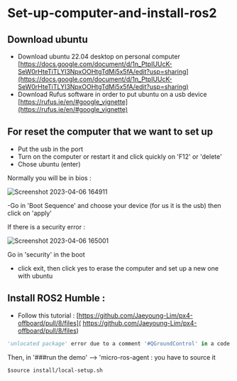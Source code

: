 # Set-up-computer-and-install-ros2




## Download ubuntu

- Download ubuntu 22.04 desktop on personal computer
[https://docs.google.com/document/d/1n_PtpIUUcK-SeW0rHteTiTLYI3NpxOOHtgTdMi5x5fA/edit?usp=sharing](https://docs.google.com/document/d/1n_PtpIUUcK-SeW0rHteTiTLYI3NpxOOHtgTdMi5x5fA/edit?usp=sharing)
- Download Rufus software in order to put ubuntu on a usb device
[https://rufus.ie/en/#google_vignette](https://rufus.ie/en/#google_vignette)

## For reset the computer that we want to set up
- Put the usb in the port
- Turn on the computer or restart it and click quickly on 'F12' or 'delete'
- Chose ubuntu (enter)

Normally you will be in bios : 

![Screenshot 2023-04-06 164911](https://user-images.githubusercontent.com/118521344/230491469-f4195413-6533-4a09-925a-8d855612c45a.png)


-Go in 'Boot Sequence' and choose your device (for us it is the usb) then click on 'apply'

If there is a security error : 

![Screenshot 2023-04-06 165001](https://user-images.githubusercontent.com/118521344/230491493-08177f59-84ad-427d-9db0-a715e57c0dde.png)


Go in 'security' in the boot
- click exit, then click yes to erase the computer and set up a new one with ubuntu

## Install ROS2 Humble : 
- Follow this tutorial :  [https://github.com/Jaeyoung-Lim/px4-offboard/pull/8/files]( https://github.com/Jaeyoung-Lim/px4-offboard/pull/8/files)


```python
'unlocated package' error due to a comment '#QGroundControl' in a code 

```

Then, in '###run the demo' --> 'micro-ros-agent : 
you have to source it 
```
$source install/local-setup.sh
```


